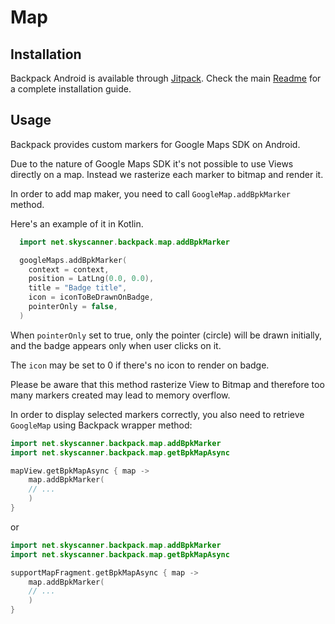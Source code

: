 # Map

## Installation

Backpack Android is available through [Jitpack](https://jitpack.io/#Skyscanner/backpack-android). Check the main [Readme](https://github.com/skyscanner/backpack-android#installation) for a complete installation guide.

## Usage

Backpack provides custom markers for Google Maps SDK on Android.

Due to the nature of Google Maps SDK it's not possible to use Views directly on a map.
Instead we rasterize each marker to bitmap and render it.

In order to add map maker, you need to call `GoogleMap.addBpkMarker` method.

Here's an example of it in Kotlin.

```Kotlin
  import net.skyscanner.backpack.map.addBpkMarker

  googleMaps.addBpkMarker(
    context = context,
    position = LatLng(0.0, 0.0),
    title = "Badge title",
    icon = iconToBeDrawnOnBadge,
    pointerOnly = false,
  )
```

When `pointerOnly` set to true, only the pointer (circle) will be drawn initially,
and the badge appears only when user clicks on it.

The `icon` may be set to 0 if there's no icon to render on badge.

Please be aware that this method rasterize View to Bitmap and therefore too many markers created may lead to memory overflow.

In order to display selected markers correctly, you also need to retrieve `GoogleMap` using Backpack wrapper method:

```Kotlin
import net.skyscanner.backpack.map.addBpkMarker
import net.skyscanner.backpack.map.getBpkMapAsync

mapView.getBpkMapAsync { map ->
    map.addBpkMarker(
    // ...
    )
}
```

or

```Kotlin
import net.skyscanner.backpack.map.addBpkMarker
import net.skyscanner.backpack.map.getBpkMapAsync

supportMapFragment.getBpkMapAsync { map ->
    map.addBpkMarker(
    // ...
    )
}
```
